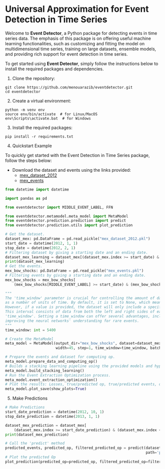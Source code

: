 Universal Approximation for Event Detection in Time Series
==========================================================

Welcome to **Event Detector**, a Python package for detecting events in time series data. The emphasis of this package
is on offering useful machine learning functionalities, such as customizing and fitting the model on multidimensional
time series, training on large datasets, ensemble models, and providing rich support for event detection in time
series.

To get started using **Event Detector**, simply follow the instructions below to install the required packages and
dependencies.

1. Clone the repository:

<pre><code>git clone https://github.com/menouarazib/eventdetector.git
cd eventdetector
</code></pre>

2. Create a virtual environment:

<pre><code>python -m venv env
source env/bin/activate  # for Linux/MacOS
env\Scripts\activate.bat  # for Windows
</code></pre>

3. Install the required packages:

<pre><code>pip install -r requirements.txt</code></pre>

4. Quickstart Example

To quickly get started with the Event Detection in Time Series package, follow the steps below:

- Download the dataset and events using the links provided:
    - [mex_dataset_2012](https://drive.google.com/file/d/1v8W50aveNMUeofDOQoI_601E0IN990BS/view?usp=sharing)
    - [mex_events](https://drive.google.com/file/d/1cMZn4fsgot2J2EffNCKvm0I2XKiIemkl/view?usp=sharing)

```python
from datetime import datetime

import pandas as pd

from eventdetector import MIDDLE_EVENT_LABEL, FFN

from eventdetector.metamodel.meta_model import MetaModel
from eventdetector.prediction.prediction import predict
from eventdetector.prediction.utils import plot_prediction

# Get the dataset.
dataset_mex: pd.DataFrame = pd.read_pickle("mex_dataset_2012.pkl")
start_date = datetime(2012, 1, 1)
stop_date = datetime(2012, 2, 1)
# Filtering dataset by giving a starting date and an ending date.
dataset_mex_learning = dataset_mex[(dataset_mex.index >= start_date) & (dataset_mex.index <= stop_date)]
print(dataset_mex_learning)
# Get the events.
mex_bow_shocks: pd.DataFrame = pd.read_pickle("mex_events.pkl")
# Filtering events by giving a starting date and an ending date.
mex_bow_shocks = mex_bow_shocks[
    (mex_bow_shocks[MIDDLE_EVENT_LABEL] >= start_date) & (mex_bow_shocks[MIDDLE_EVENT_LABEL] <= stop_date)]

"""
The 'time_window' parameter is crucial for controlling the amount of data used in the dataset. It should be specified 
as a number of units of time. By default, it is set to None, which means that all available data will be used.
However, if a value is provided, the dataset will only include a specific interval of data around each reference event.
This interval consists of data from both the left and right sides of each event, with a duration equal to the specified 
'time_window'. Setting a time_window can offer several advantages, including speeding up the training process and 
improving the neural networks' understanding for rare events.
"""
time_window: int = 5400

# Create the MetaModel
meta_model = MetaModel(output_dir="mex_bow_shocks", dataset=dataset_mex_learning, events=mex_bow_shocks,
                       width=45, step=1, time_window=time_window, batch_size=3000, models=[(FFN, 1)])

# Prepare the events and dataset for computing op.
meta_model.prepare_data_and_computing_op()
# Builds a stacking learning pipeline using the provided models and hyperparameters.
meta_model.build_stacking_learning()
# Run the Event Extraction Optimization process.
meta_model.event_extraction_optimization()
# Plot the results: Losses, true/predicted op, true/predicted events, deltat_t.
meta_model.plot_save(show_plots=True)
```

5. Make Predictions

```python
# Make Predictions
start_date_prediction = datetime(2012, 10, 1)
stop_date_prediction = datetime(2013, 1, 1)

dataset_mex_prediction = dataset_mex[
    (dataset_mex.index >= start_date_prediction) & (dataset_mex.index <= stop_date_prediction)]
print(dataset_mex_prediction)

# Call the 'predict' method
predicted_events, predicted_op, filtered_predicted_op = predict(dataset=dataset_mex_prediction,
                                                                path='path/mex_bow_shocks/')
# Plot the predicted Op
plot_prediction(predicted_op=predicted_op, filtered_predicted_op=filtered_predicted_op)
```